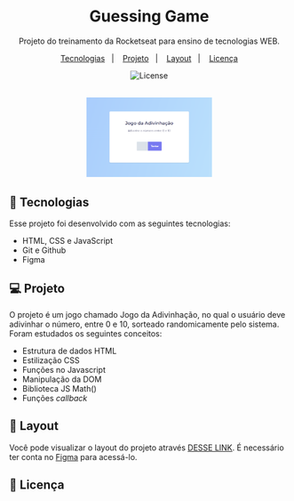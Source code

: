 <h1 align="center"> Guessing Game </h1>

<p align="center">
Projeto do treinamento da Rocketseat para ensino de tecnologias WEB.
</p>

<p align="center">
  <a href="#-tecnologias">Tecnologias</a>&nbsp;&nbsp;&nbsp;|&nbsp;&nbsp;&nbsp;
  <a href="#-projeto">Projeto</a>&nbsp;&nbsp;&nbsp;|&nbsp;&nbsp;&nbsp;
  <a href="#-layout">Layout</a>&nbsp;&nbsp;&nbsp;|&nbsp;&nbsp;&nbsp;
  <a href="#memo-licença">Licença</a>
</p>

<p align="center">
  <img alt="License" src="https://img.shields.io/static/v1?label=license&message=MIT&color=49AA26&labelColor=000000">
</p>

<br>

<div align="center" margin="auto" width="100%">
  <img alt="projeto Treine.me" src=".github/projeto.png" width="45%">
</div>

## 🚀 Tecnologias

Esse projeto foi desenvolvido com as seguintes tecnologias:

- HTML, CSS e JavaScript
- Git e Github
- Figma

## 💻 Projeto

O projeto é um jogo chamado Jogo da Adivinhação, no qual o usuário deve adivinhar o número, entre 0 e 10, sorteado randomicamente pelo sistema. Foram estudados os seguintes conceitos: 
- Estrutura de dados HTML
- Estilização CSS
- Funções no Javascript
- Manipulação da DOM
- Biblioteca JS Math()
- Funções *callback*

## 🔖 Layout

Você pode visualizar o layout do projeto através [DESSE LINK](https://www.figma.com/file/DbiMliKF0E1TQuby2O0rTC/Jogo-Adivinha%C3%A7%C3%A3o-(Copy)?type=design&node-id=0-1&mode=design&t=ifkRgiWCG3A6w5MD-0). É necessário ter conta no [Figma](https://figma.com) para acessá-lo.

## :memo: Licença